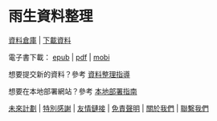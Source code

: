 # 雨生資料整理

[資料倉庫](https://github.com/zhang-yusheng/zhang-yusheng.github.io) | [下載資料](https://github.com/zhang-yusheng/zhang-yusheng.github.io/archive/refs/heads/main.zip)

電子書下載： [epub](https://zhang-yusheng.github.io/ebooks/yusheng-zhang-archive.epub) | [pdf](https://zhang-yusheng.github.io/ebooks/yusheng-zhang-archive.pdf) | [mobi](https://zhang-yusheng.github.io/ebooks/yusheng-zhang-archive.mobi)

想要提交新的資料？參考 [資料整理指導](./more/how-to-contribute/how-to-contribute.md)

想要在本地部署網站？參考 [本地部署指南](./more/deploy/deploy.md)

[未來計劃](./more/plans.md) | [特別感謝](./more/thanks.md) | [友情鏈接](./more/links.md) | [免責聲明](./more/disclaimer.md) | [關於我們](./more/about.md) | [聯繫我們](./more/contact.md)
